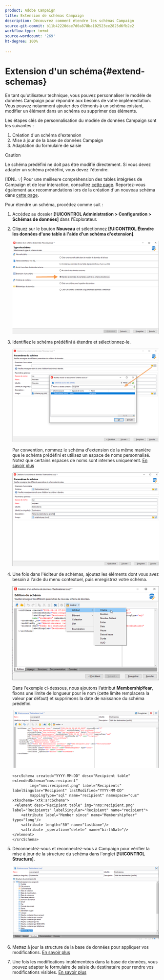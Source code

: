 ```yaml
---
product: Adobe Campaign
title: Extension de schémas Campaign
description: Découvrez comment étendre les schémas Campaign
source-git-commit: b11b42220dae7d0a878ba102523ee2825d6fb2e2
workflow-type: tm+mt
source-wordcount: '269'
ht-degree: 100%

---
```


# Extension d&#39;un schéma{#extend-schemas}

En tant qu&#39;utilisateur technique, vous pouvez personnaliser le modèle de données Campaign pour répondre aux besoins de votre implémentation. Vous pouvez notamment ajouter des éléments à un schéma existant, modifier un élément dans un schéma ou supprimer des éléments.

Les étapes clés de personnalisation du modèle de données Campaign sont les suivantes :

1. Création d&#39;un schéma d&#39;extension
1. Mise à jour de la base de données Campaign
1. Adaptation du formulaire de saisie

>[!CAUTION]
>Le schéma prédéfini ne doit pas être modifié directement. Si vous devez adapter un schéma prédéfini, vous devez l&#39;étendre.

[!DNL :bulb:] Pour une meilleure compréhension des tables intégrées de Campaign et de leur interaction, consultez [cette page](datamodel.md). Reportez-vous également aux recommandations lors de la création d&#39;un nouveau schéma dans [cette page](create-schema.md).

Pour étendre un schéma, procédez comme suit :

1. Accédez au dossier **[!UICONTROL Administration > Configuration > Schémas de données]** dans l&#39;Explorateur.
1. Cliquez sur le bouton **Nouveau** et sélectionnez **[!UICONTROL Étendre les données d&#39;une table à l&#39;aide d&#39;un schéma d&#39;extension]**.

   ![](assets/extend-schema-option.png)

1. Identifiez le schéma prédéfini à étendre et sélectionnez-le.

   ![](assets/extend-schema-select.png)

   Par convention, nommez le schéma d&#39;extension de la même manière que le schéma prédéfini et utilisez un espace de noms personnalisé.  Notez que certains espaces de noms sont internes uniquement. [En savoir plus](schemas.md#reserved-namespaces)

   ![](assets/extend-schema-validate.png)

1. Une fois dans l&#39;éditeur de schémas, ajoutez les éléments dont vous avez besoin à l&#39;aide du menu contextuel, puis enregistrez votre schéma.

   ![](assets/extend-schema-edit.png)

   Dans l&#39;exemple ci-dessous, nous ajoutons l&#39;attribut **MembershipYear**, fixons une limite de longueur pour le nom (cette limite remplacera la valeur par défaut) et supprimons la date de naissance du schéma prédéfini.

   ![](assets/extend-schema-sample.png)

   ```
   <srcSchema created="YYYY-MM-DD" desc="Recipient table" extendedSchema="nms:recipient"
           img="nms:recipient.png" label="Recipients" labelSingular="Recipient" lastModified="YYYY-MM-DD"
           mappingType="sql" name="recipient" namespace="cus" xtkschema="xtk:srcSchema">
    <element desc="Recipient table" img="nms:recipient.png" label="Recipients" labelSingular="Recipient" name="recipient">
       <attribute label="Member since" name="MembershipYear" type="long"/>
       <attribute length="50" name="lastName"/>
       <attribute _operation="delete" name="birthDate"/>
   </element>
   </srcSchema>
   ```

1. Déconnectez-vous et reconnectez-vous à Campaign pour vérifier la mise à jour de la structure du schéma dans l&#39;onglet **[!UICONTROL Structure]**.

   ![](assets/extend-schema-structure.png)

1. Mettez à jour la structure de la base de données pour appliquer vos modifications. [En savoir plus](update-database-structure.md)

1. Une fois les modifications implémentées dans la base de données, vous pouvez adapter le formulaire de saisie du destinataire pour rendre vos modifications visibles. [En savoir plus](forms.md)
